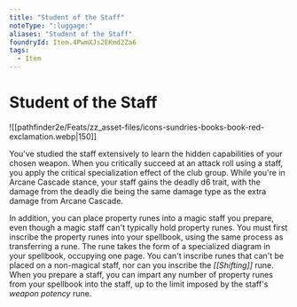 ```yaml
---
title: "Student of the Staff"
noteType: ":luggage:"
aliases: "Student of the Staff"
foundryId: Item.4PwmXJs2EKmd2Za6
tags:
  - Item
---
```


# Student of the Staff
![[pathfinder2e/Feats/zz_asset-files/icons-sundries-books-book-red-exclamation.webp|150]]

You've studied the staff extensively to learn the hidden capabilities of your chosen weapon. When you critically succeed at an attack roll using a staff, you apply the critical specialization effect of the club group. While you're in Arcane Cascade stance, your staff gains the deadly d6 trait, with the damage from the deadly die being the same damage type as the extra damage from Arcane Cascade.

In addition, you can place property runes into a magic staff you prepare, even though a magic staff can't typically hold property runes. You must first inscribe the property runes into your spellbook, using the same process as transferring a rune. The rune takes the form of a specialized diagram in your spellbook, occupying one page. You can't inscribe runes that can't be placed on a non-magical staff, nor can you inscribe the _[[Shifting]]_ rune. When you prepare a staff, you can impart any number of property runes from your spellbook into the staff, up to the limit imposed by the staff's _weapon potency_ rune.
